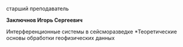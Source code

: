старший преподаватель



**Заключнов Игорь Сергеевич**

Интерференционные системы в сейсморазведке
	*Теоретические основы обработки геофизических данных